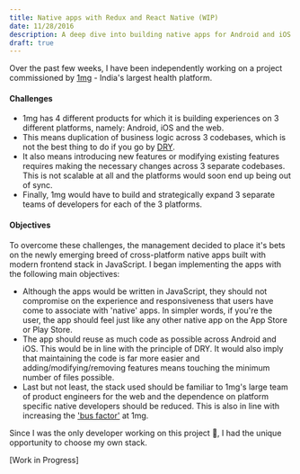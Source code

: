 ```yaml
---
title: Native apps with Redux and React Native (WIP)
date: 11/28/2016
description: A deep dive into building native apps for Android and iOS with Facebook's React Native and managing state with Redux.
draft: true
---
```


Over the past few weeks, I have been independently working on a project commissioned by [1mg](https://1mg.com) - India's largest health platform.

#### Challenges

* 1mg has 4 different products for which it is building experiences on 3 different platforms, namely: Android, iOS and the web.
* This means duplication of business logic across 3 codebases, which is not the best thing to do if you go by [DRY](https://en.wikipedia.org/wiki/Don't_repeat_yourself).
* It also means introducing new features or modifying existing features requires making the necessary changes across 3 separate codebases. This is not scalable at all and the platforms would soon end up being out of sync.
* Finally, 1mg would have to build and strategically expand 3 separate teams of developers for each of the 3 platforms.


#### Objectives

To overcome these challenges, the management decided to place it's bets on the newly emerging breed of cross-platform native apps built with modern frontend stack in JavaScript. I began implementing the apps with the following main objectives:

* Although the apps would be written in JavaScript, they should not compromise on the experience and responsiveness that users have come to associate with 'native' apps. In simpler words, if you're the user, the app should feel just like any other native app on the App Store or Play Store.
* The app should reuse as much code as possible across Android and iOS. This would be in line with the principle of DRY. It would also imply that maintaining the code is far more easier and adding/modifying/removing features means touching the minimum number of files possible.
* Last but not least, the stack used should be familiar to 1mg's large team of product engineers for the web and the dependence on platform specific native developers should be reduced. This is also in line with increasing the ['bus factor'](https://en.wikipedia.org/wiki/Bus_factor) at 1mg.

Since I was the only developer working on this project :grimacing:, I had the unique opportunity to choose my own stack.

[Work in Progress]
